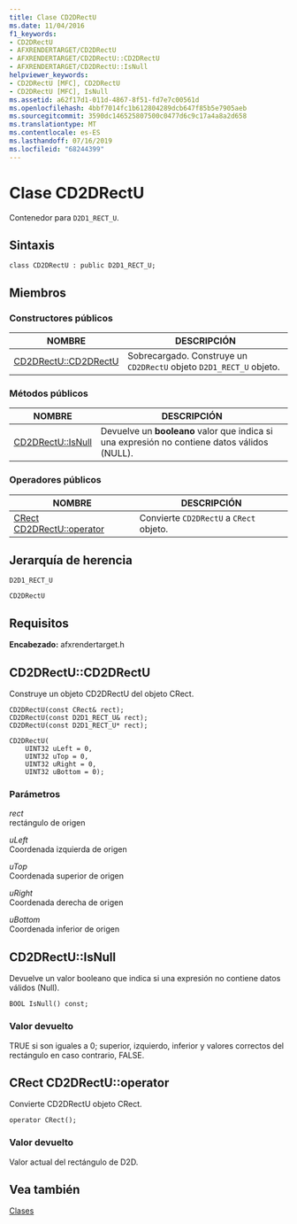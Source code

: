 ```yaml
---
title: Clase CD2DRectU
ms.date: 11/04/2016
f1_keywords:
- CD2DRectU
- AFXRENDERTARGET/CD2DRectU
- AFXRENDERTARGET/CD2DRectU::CD2DRectU
- AFXRENDERTARGET/CD2DRectU::IsNull
helpviewer_keywords:
- CD2DRectU [MFC], CD2DRectU
- CD2DRectU [MFC], IsNull
ms.assetid: a62f17d1-011d-4867-8f51-fd7e7c00561d
ms.openlocfilehash: 4bbf7014fc1b612804289dcb647f85b5e7905aeb
ms.sourcegitcommit: 3590dc146525807500c0477d6c9c17a4a8a2d658
ms.translationtype: MT
ms.contentlocale: es-ES
ms.lasthandoff: 07/16/2019
ms.locfileid: "68244399"
---
```

# <a name="cd2drectu-class"></a>Clase CD2DRectU

Contenedor para `D2D1_RECT_U`.

## <a name="syntax"></a>Sintaxis

```
class CD2DRectU : public D2D1_RECT_U;
```

## <a name="members"></a>Miembros

### <a name="public-constructors"></a>Constructores públicos

|NOMBRE|DESCRIPCIÓN|
|----------|-----------------|
|[CD2DRectU::CD2DRectU](#cd2drectu)|Sobrecargado. Construye un `CD2DRectU` objeto `D2D1_RECT_U` objeto.|

### <a name="public-methods"></a>Métodos públicos

|NOMBRE|DESCRIPCIÓN|
|----------|-----------------|
|[CD2DRectU::IsNull](#isnull)|Devuelve un **booleano** valor que indica si una expresión no contiene datos válidos (NULL).|

### <a name="public-operators"></a>Operadores públicos

|NOMBRE|DESCRIPCIÓN|
|----------|-----------------|
|[CRect CD2DRectU::operator](#operator_crect)|Convierte `CD2DRectU` a `CRect` objeto.|

## <a name="inheritance-hierarchy"></a>Jerarquía de herencia

`D2D1_RECT_U`

`CD2DRectU`

## <a name="requirements"></a>Requisitos

**Encabezado:** afxrendertarget.h

##  <a name="cd2drectu"></a>  CD2DRectU::CD2DRectU

Construye un objeto CD2DRectU del objeto CRect.

```
CD2DRectU(const CRect& rect);
CD2DRectU(const D2D1_RECT_U& rect);
CD2DRectU(const D2D1_RECT_U* rect);

CD2DRectU(
    UINT32 uLeft = 0,
    UINT32 uTop = 0,
    UINT32 uRight = 0,
    UINT32 uBottom = 0);
```

### <a name="parameters"></a>Parámetros

*rect*<br/>
rectángulo de origen

*uLeft*<br/>
Coordenada izquierda de origen

*uTop*<br/>
Coordenada superior de origen

*uRight*<br/>
Coordenada derecha de origen

*uBottom*<br/>
Coordenada inferior de origen

##  <a name="isnull"></a>  CD2DRectU::IsNull

Devuelve un valor booleano que indica si una expresión no contiene datos válidos (Null).

```
BOOL IsNull() const;
```

### <a name="return-value"></a>Valor devuelto

TRUE si son iguales a 0; superior, izquierdo, inferior y valores correctos del rectángulo en caso contrario, FALSE.

##  <a name="operator_crect"></a>  CRect CD2DRectU::operator

Convierte CD2DRectU objeto CRect.

```
operator CRect();
```

### <a name="return-value"></a>Valor devuelto

Valor actual del rectángulo de D2D.

## <a name="see-also"></a>Vea también

[Clases](../../mfc/reference/mfc-classes.md)
